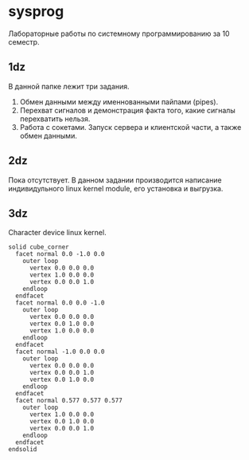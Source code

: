 # sysprog
Лабораторные работы по системному программированию за 10 семестр.
## 1dz
В данной папке лежит три задания.
1. Обмен данными между именнованными пайпами (pipes).
2. Перехват сигналов и демонстрация факта того, какие сигналы перехватить нельзя.
3. Работа с сокетами. Запуск сервера и клиентской части, а также обмен данными.
## 2dz
Пока отсутствует. В данном задании производится написание индивидульного linux kernel module, его установка и выгрузка.
## 3dz 
Character device linux kernel.
```stl
solid cube_corner
  facet normal 0.0 -1.0 0.0
    outer loop
      vertex 0.0 0.0 0.0
      vertex 1.0 0.0 0.0
      vertex 0.0 0.0 1.0
    endloop
  endfacet
  facet normal 0.0 0.0 -1.0
    outer loop
      vertex 0.0 0.0 0.0
      vertex 0.0 1.0 0.0
      vertex 1.0 0.0 0.0
    endloop
  endfacet
  facet normal -1.0 0.0 0.0
    outer loop
      vertex 0.0 0.0 0.0
      vertex 0.0 0.0 1.0
      vertex 0.0 1.0 0.0
    endloop
  endfacet
  facet normal 0.577 0.577 0.577
    outer loop
      vertex 1.0 0.0 0.0
      vertex 0.0 1.0 0.0
      vertex 0.0 0.0 1.0
    endloop
  endfacet
endsolid
```
